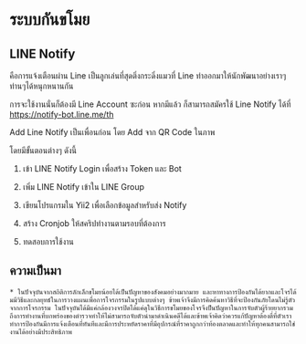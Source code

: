 # ระบบกันขโมย
## LINE Notify 
 คือการแจ้งเตือนผ่าน Line เป็นลูกเล่นที่สุดติ่งกระดิ่งแมวที่ Line ทำออกมาให้นักพัฒนาอย่างเราๆท่านๆได้หนุกหนานกัน
 
การจะใช้งานนั่นก็ต้องมี Line Account ซะก่อน หากมีแล้ว ก็สามารถสมัครใช้ Line Notify ได้ที่ https://notify-bot.line.me/th

Add Line Notify เป็นเพื่อนก่อน โดย Add จาก QR Code ในภาพ
 
 โดยมีขั้นตอนต่างๆ ดังนี้
 
1.	เข้า LINE Notify Login เพื่อสร้าง Token และ Bot

2.	เพิ่ม LINE Notify เข้าใน LINE Group

3.	เขียนโปรแกรมใน Yii2 เพื่อเลือกข้อมูลสำหรับส่ง Notify

4.	สร้าง Cronjob ให้สคริปทำงานตามรอบที่ต้องการ

5.	ทดสอบการใช้งาน



## ความเป็นมา  
 	* ในปัจจุบันจากสถิติการลักเล็กขโมยน้อยได้เป็นปัญหาของสังคมอย่างมากมาย และหาทางการป้องกันได้ยากและโจรได้มมีวิธีและกลยุทธ์ในการวางแผนเพื่อการโจรกรรมในรูปแบบต่างๆ ข้าพเจ้าจึงมีการคิดค้นหาวิธีที่จะป้องกันภัยโดนไม่รู้ตัวจากการโจรกรรม ในปัจจุบันได้มีแค่กล้องวงจรปิดได้แค่ดุในวิธีการขโมยของโจรจึงป็นปัญหาในการจับตัวผู้ร้ายยากรวมถึงการทำงานที่บกพร่องของตำรวจทำให้ไม่สามารถจับตัวนำมาดำเนินคดีได้และข้าพเจ้าคิดว่าควรแก้ปัญหาต้องตี่ที่ตัวเราทำการป้องกันมีการแจ้งเตือนที่ทันทีและมีการประหยัดราคาที่มีอุปกรณ์ที่ราคาถูกกว่าท้องตลาดและทำให้ทุกคนสามารถใช่งานได้อย่างมีประสิทธิภาพ

